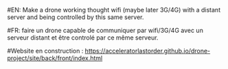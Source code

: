 #EN:
Make a drone working thought wifi (maybe later 3G/4G) with a distant server and being controlled by this same server.

#FR:
faire un drone capable de communiquer par wifi/3G/4G avec un serveur distant et être controlé par ce même serveur.


#Website en construction : https://acceleratorlastorder.github.io/drone-project/site/back/front/index.html
